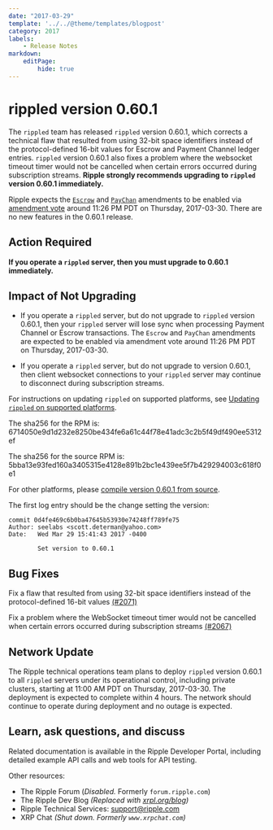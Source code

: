```yaml
---
date: "2017-03-29"
template: '../../@theme/templates/blogpost'
category: 2017
labels:
    - Release Notes
markdown:
    editPage:
        hide: true
---
```

# rippled version 0.60.1

The `rippled` team has released `rippled` version 0.60.1, which corrects a technical flaw that resulted from using 32-bit space identifiers instead of the protocol-defined 16-bit values for Escrow and Payment Channel ledger entries. `rippled` version 0.60.1 also fixes a problem where the websocket timeout timer would not be cancelled when certain errors occurred during subscription streams. **Ripple strongly recommends upgrading to `rippled` version 0.60.1 immediately.**

Ripple expects the [`Escrow`](/resources/known-amendments.md#escrow) and [`PayChan`](/resources/known-amendments.md#paychan) amendments to be enabled via [amendment vote](/blog/2017/escrow-paychan-fix1368-reminder.md) around 11:26 PM PDT on Thursday, 2017-03-30. There are no new features in the 0.60.1 release.

## Action Required

**If you operate a `rippled` server, then you must upgrade to 0.60.1 immediately.**

## Impact of Not Upgrading

* If you operate a `rippled` server, but do not upgrade to `rippled` version 0.60.1, then your `rippled` server will lose sync when processing Payment Channel or Escrow transactions. The `Escrow` and `PayChan` amendments are expected to be enabled via amendment vote around 11:26 PM PDT on Thursday, 2017-03-30.

* If you operate a `rippled` server, but do not upgrade to version 0.60.1, then client websocket connections to your `rippled` server may continue to disconnect during subscription streams.

For instructions on updating `rippled` on supported platforms, see [Updating `rippled` on supported platforms](/docs/infrastructure/installation/update-rippled-automatically-on-linux).

The sha256 for the RPM is: 6714050e9d1d232e8250be434fe6a61c44f78e41adc3c2b5f49df490ee5312ef

The sha256 for the source RPM is: 5bba13e93fed160a3405315e4128e891b2bc1e439ee5f7b429294003c618f0e1

For other platforms, please [compile version 0.60.1 from source](https://github.com/XRPLF/rippled/tree/0.60.1/Builds).

The first log entry should be the change setting the version:

```text
commit 0d4fe469c6b0ba47645b53930e74248ff789fe75
Author: seelabs <scott.determan@yahoo.com>
Date:   Wed Mar 29 15:41:43 2017 -0400

        Set version to 0.60.1
```

## Bug Fixes

Fix a flaw that resulted from using 32-bit space identifiers instead of the protocol-defined 16-bit values [(#2071)](https://github.com/ripple/rippled/pull/2071)

Fix a problem where the WebSocket timeout timer would not be cancelled when certain errors occurred during subscription streams [(#2067)](https://github.com/ripple/rippled/pull/2067)

## Network Update

The Ripple technical operations team plans to deploy `rippled` version 0.60.1 to all `rippled` servers under its operational control, including private clusters, starting at 11:00 AM PDT on Thursday, 2017-03-30. The deployment is expected to complete within 4 hours. The network should continue to operate during deployment and no outage is expected.

## Learn, ask questions, and discuss
Related documentation is available in the Ripple Developer Portal, including detailed example API calls and web tools for API testing.

Other resources:

* The Ripple Forum (_Disabled._ Formerly `forum.ripple.com`)
* The Ripple Dev Blog _(Replaced with [xrpl.org/blog](https://xrpl.org/blog/))_
* Ripple Technical Services: support@ripple.com
* XRP Chat _(Shut down. Formerly `www.xrpchat.com`)_
